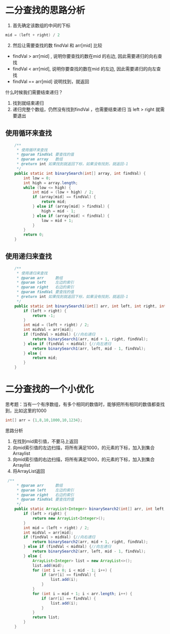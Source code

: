 # 二分查找的思路分析

1. 首先确定该数组的中间的下标

```java
mid = (left + right) / 2
```

2. 然后让需要查找的数 findVal 和 arr\[mid] 比较
- findVal > arr\[mid\] , 说明你要查找的数在mid 的右边, 因此需要递归的向右查找
- findVal < arr\[mid\], 说明你要查找的数在mid 的左边, 因此需要递归的向左查找
- findVal == arr\[mid\] 说明找到，就返回

什么时候我们需要结束递归？
1. 找到就结束递归
2. 递归完整个数组，仍然没有找到findVal ，也需要结束递归 当 left > right 就需要退出

## 使用循环来查找
```java
	/**
	 * 使用循环来查找
     * @param findVal 要查找的值
     * @param array   数组
     * @return int 如果找到就返回下标，如果没有找到，就返回-1
     */
    public static int binarySearch(int[] array, int findVal) {
        int low = 0;
        int high = array.length;
        while (low <= high) {
            int mid = (low + high) / 2;
            if (array[mid] == findVal) {
                return mid;
            } else if (array[mid] > findVal) {
                high = mid - 1;
            } else if (array[mid] < findVal) {
                low = mid + 1;
            }
        }
        return 0;
    }
```


## 使用递归来查找 
```java
	/**
	 * 使用递归来查找 
     * @param arr     数组
     * @param left    左边的索引
     * @param right   右边的索引
     * @param findVal 要查找的值
     * @return int 如果找到就返回下标，如果没有找到，就返回-1
     */
    public static int binarySearch1(int[] arr, int left, int right, int findVal) {
        if (left > right) {
            return -1;
        }
        int mid = (left + right) / 2;
        int midVal = arr[mid];
        if (findVal > midVal) {//向右递归
            return binarySearch1(arr, mid + 1, right, findVal);
        } else if (findVal < midVal) {//向左递归
            return binarySearch1(arr, left, mid - 1, findVal);
        } else {
            return mid;
        }
    }
```

# 二分查找的一个小优化

思考题：当有一个有序数组，有多个相同的数值时，能够把所有相同的数值都查找到，比如这里的1000
```java
int[] arr = {1,8,10,1000,10,1234};
```


思路分析
1. 在找到mid索引值，不要马上返回
2. 向mid索引值的左边扫描，将所有满足1000，的元素的下标，加入到集合Arraylist
3. 向mid索引值的右边扫描，将所有满足1000，的元素的下标，加入到集合Arraylist
4. 将ArrayList返回

```java
 /**
     * @param arr     数组
     * @param left    左边的索引
     * @param right   右边的索引
     * @param findVal 要查找的值
     */
    public static ArrayList<Integer> binarySearch2(int[] arr, int left, int right, int findVal) {
        if (left > right) {
            return new ArrayList<Integer>();
        }
        int mid = (left + right) / 2;
        int midVal = arr[mid];
        if (findVal > midVal) {//向右递归
            return binarySearch2(arr, mid + 1, right, findVal);
        } else if (findVal < midVal) {//向左递归
            return binarySearch2(arr, left, mid - 1, findVal);
        } else {
            ArrayList<Integer> list = new ArrayList<>();
            list.add(mid);
            for (int i = 0; i < mid - 1; i++) {
                if (arr[i] == findVal) {
                    list.add(i);
                }
            }
            for (int i = mid + 1; i < arr.length; i++) {
                if (arr[i] == findVal) {
                    list.add(i);
                }
            }
            return list;
        }
    }
```

